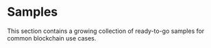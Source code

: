 # Samples

This section contains a growing collection of ready-to-go samples for common blockchain use cases.